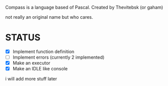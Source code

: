 Compass is a language based of Pascal. Created by Thevitebsk (or gaham)

not really an original name but who cares.

# STATUS
- [X] Implement function definition
- [ ] Implement errors (currently 2 implemented)
- [X] Make an executor
- [X] Make an IDLE like console

i will add more stuff later
